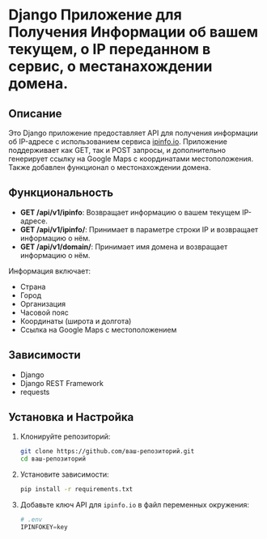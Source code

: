 # Django Приложение для Получения Информации об вашем текущем, о IP переданном в сервис, о местанахождении домена.

## Описание
Это Django приложение предоставляет API для получения информации об IP-адресе с использованием сервиса [ipinfo.io](https://ipinfo.io). Приложение поддерживает как GET, так и POST запросы, и дополнительно генерирует ссылку на Google Maps с координатами местоположения.
Также добавлен функционал о местонахождении домена.
## Функциональность

- **GET  /api/v1/ipinfo**: Возвращает информацию о вашем текущем IP-адресе.
- **GET /api/v1/ipinfo/<ip>**: Принимает в параметре строки IP и возвращает информацию о нём.
- **GET  /api/v1/domain/<domain>**: Принимает имя домена и возвращает информацию о нём.

Информация включает:
- Страна
- Город
- Организация
- Часовой пояс
- Координаты (широта и долгота)
- Ссылка на Google Maps с местоположением

## Зависимости

- Django
- Django REST Framework
- requests

## Установка и Настройка

1. Клонируйте репозиторий:

    ```bash
    git clone https://github.com/ваш-репозиторий.git
    cd ваш-репозиторий
    ```

2. Установите зависимости:

    ```bash
    pip install -r requirements.txt
    ```

3. Добавьте ключ API для `ipinfo.io` в файл переменных окружения:

    ```python
    # .env
    IPINFOKEY=key
    ```
